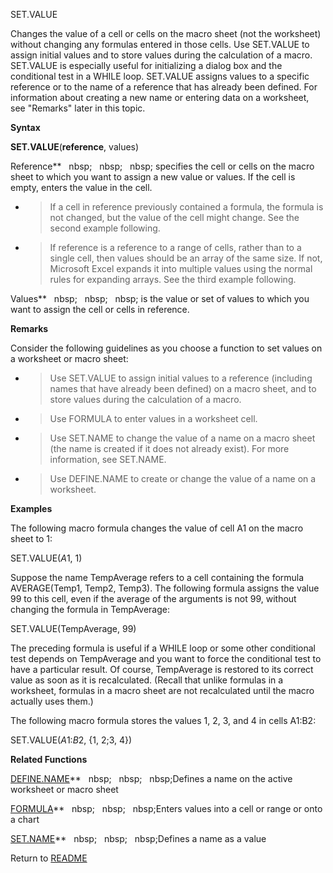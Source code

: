 SET.VALUE

Changes the value of a cell or cells on the macro sheet (not the
worksheet) without changing any formulas entered in those cells. Use
SET.VALUE to assign initial values and to store values during the
calculation of a macro. SET.VALUE is especially useful for initializing
a dialog box and the conditional test in a WHILE loop. SET.VALUE assigns
values to a specific reference or to the name of a reference that has
already been defined. For information about creating a new name or
entering data on a worksheet, see "Remarks" later in this topic.

**Syntax**

**SET.VALUE**(**reference**, values)

Reference**&nbsp;&nbsp;&nbsp;nbsp;&nbsp;&nbsp;&nbsp;nbsp;&nbsp;&nbsp;&nbsp;nbsp;&nbsp;specifies the cell or cells on the
macro sheet to which you want to assign a new value or values. If the
cell is empty, enters the value in the cell.

  - > If a cell in reference previously contained a formula, the formula
    > is not changed, but the value of the cell might change. See the
    > second example following.

  - > If reference is a reference to a range of cells, rather than to a
    > single cell, then values should be an array of the same size. If
    > not, Microsoft Excel expands it into multiple values using the
    > normal rules for expanding arrays. See the third example
    > following.


Values**&nbsp;&nbsp;&nbsp;nbsp;&nbsp;&nbsp;&nbsp;nbsp;&nbsp;&nbsp;&nbsp;nbsp;&nbsp;is the value or set of values to which you
want to assign the cell or cells in reference.

**Remarks**

Consider the following guidelines as you choose a function to set values
on a worksheet or macro sheet:

  - > Use SET.VALUE to assign initial values to a reference (including
    > names that have already been defined) on a macro sheet, and to
    > store values during the calculation of a macro.

  - > Use FORMULA to enter values in a worksheet cell.

  - > Use SET.NAME to change the value of a name on a macro sheet (the
    > name is created if it does not already exist). For more
    > information, see SET.NAME.

  - > Use DEFINE.NAME to create or change the value of a name on a
    > worksheet.


**Examples**

The following macro formula changes the value of cell A1 on the macro
sheet to 1:

SET.VALUE($A$1, 1)

Suppose the name TempAverage refers to a cell containing the formula
AVERAGE(Temp1, Temp2, Temp3). The following formula assigns the value 99
to this cell, even if the average of the arguments is not 99, without
changing the formula in TempAverage:

SET.VALUE(TempAverage, 99)

The preceding formula is useful if a WHILE loop or some other
conditional test depends on TempAverage and you want to force the
conditional test to have a particular result. Of course, TempAverage is
restored to its correct value as soon as it is recalculated. (Recall
that unlike formulas in a worksheet, formulas in a macro sheet are not
recalculated until the macro actually uses them.)

The following macro formula stores the values 1, 2, 3, and 4 in cells
A1:B2:

SET.VALUE($A$1:$B$2, {1, 2;3, 4})

**Related Functions**

[DEFINE.NAME](DEFINE.NAME.md)**&nbsp;&nbsp;&nbsp;nbsp;&nbsp;&nbsp;&nbsp;nbsp;&nbsp;&nbsp;&nbsp;nbsp;Defines a name on the active worksheet or
macro sheet

[FORMULA](FORMULA.md)**&nbsp;&nbsp;&nbsp;nbsp;&nbsp;&nbsp;&nbsp;nbsp;&nbsp;&nbsp;&nbsp;nbsp;Enters values into a cell or range or onto a
chart

[SET.NAME](SET.NAME.md)**&nbsp;&nbsp;&nbsp;nbsp;&nbsp;&nbsp;&nbsp;nbsp;&nbsp;&nbsp;&nbsp;nbsp;Defines a name as a value



Return to [README](README.md)

